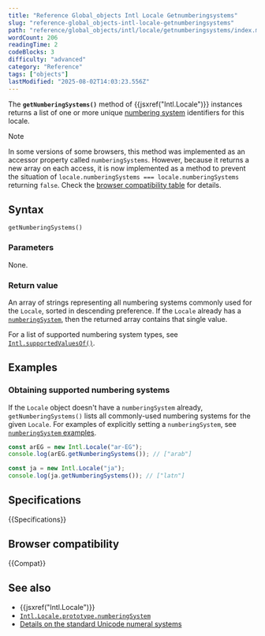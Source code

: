 ```yaml
---
title: "Reference Global_objects Intl Locale Getnumberingsystems"
slug: "reference-global_objects-intl-locale-getnumberingsystems"
path: "reference/global_objects/intl/locale/getnumberingsystems/index.md"
wordCount: 206
readingTime: 2
codeBlocks: 3
difficulty: "advanced"
category: "Reference"
tags: ["objects"]
lastModified: "2025-08-02T14:03:23.556Z"
---
```



The **`getNumberingSystems()`** method of {{jsxref("Intl.Locale")}} instances returns a list of one or more unique [numbering system](https://en.wikipedia.org/wiki/Numeral_system) identifiers for this locale.

> [!NOTE]
> In some versions of some browsers, this method was implemented as an accessor property called `numberingSystems`. However, because it returns a new array on each access, it is now implemented as a method to prevent the situation of `locale.numberingSystems === locale.numberingSystems` returning `false`. Check the [browser compatibility table](#browser_compatibility) for details.

## Syntax

```js-nolint
getNumberingSystems()
```

### Parameters

None.

### Return value

An array of strings representing all numbering systems commonly used for the `Locale`, sorted in descending preference. If the `Locale` already has a [`numberingSystem`](/en-US/docs/Web/JavaScript/Reference/Global_Objects/Intl/Locale/numberingSystem), then the returned array contains that single value.

For a list of supported numbering system types, see [`Intl.supportedValuesOf()`](/en-US/docs/Web/JavaScript/Reference/Global_Objects/Intl/supportedValuesOf#supported_numbering_system_types).

## Examples

### Obtaining supported numbering systems

If the `Locale` object doesn't have a `numberingSystem` already, `getNumberingSystems()` lists all commonly-used numbering systems for the given `Locale`. For examples of explicitly setting a `numberingSystem`, see [`numberingSystem` examples](/en-US/docs/Web/JavaScript/Reference/Global_Objects/Intl/Locale/numberingSystem#examples).

```js
const arEG = new Intl.Locale("ar-EG");
console.log(arEG.getNumberingSystems()); // ["arab"]
```

```js
const ja = new Intl.Locale("ja");
console.log(ja.getNumberingSystems()); // ["latn"]
```

## Specifications

{{Specifications}}

## Browser compatibility

{{Compat}}

## See also

- {{jsxref("Intl.Locale")}}
- [`Intl.Locale.prototype.numberingSystem`](/en-US/docs/Web/JavaScript/Reference/Global_Objects/Intl/Locale/numberingSystem)
- [Details on the standard Unicode numeral systems](https://github.com/unicode-org/cldr/blob/main/common/supplemental/numberingSystems.xml)
